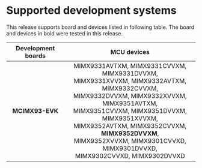 # Supported development systems

This release supports board and devices listed in following table. The board and devices in bold were tested in this release.

|Development boards|MCU devices|
|:--:              |:--:       |
|**MCIMX93-EVK**|MIMX9331AVTXM, MIMX9331CVVXM, MIMX9331DVVXM,<br/> MIMX9331XVVXM, MIMX9332AVTXM, MIMX9332CVVXM,<br/> MIMX9332DVVXM, MIMX9332XVVXM, MIMX9351AVTXM,<br/> MIMX9351CVVXM, MIMX9351DVVXM, MIMX9351XVVXM,<br/> MIMX9352AVTXM, MIMX9352CVVXM, **MIMX9352DVVXM**,<br/> MIMX9352XVVXM, MIMX9301CVVXD, MIMX9301DVVXD,<br/> MIMX9302CVVXD, MIMX9302DVVXD|

